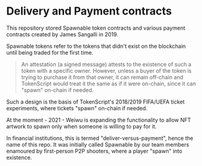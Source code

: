 # Delivery and Payment contracts

This repository stored Spawnable token contracts and various payment contracts created by James Sangalli in 2019.

Spawnable tokens refer to the tokens that didn't exist on the blockchain until being traded for the first time.

> An attestation (a signed message) attests to the existence of such a token with a specific owner. However, unless a buyer of the token is trying to purchase it from that owner, it can remain off-chain and TokenScript would treat it the same as if it were on-chain, since it can "spawn" on-chain if needed.

Such a design is the basis of TokenScript's 2018/2019 FIFA/UEFA ticket experiments, where tickets "spawn" on-chain if needed.

At the moment - 2021 - Weiwu is expanding the functionality to allow NFT artwork to spawn only when someone is willing to pay for it.

In financial institutions, this is termed "deliver-versus-payment", hence the name of this repo. It was initially called Spawnable by our team members enamoured by first-person P2P shooters, where a player "spawn" into existence.
